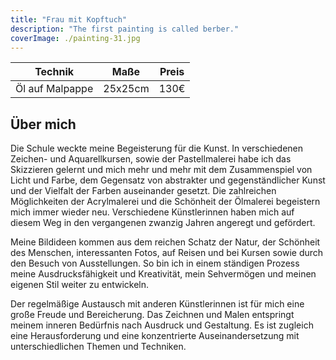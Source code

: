 ```yaml
---
title: "Frau mit Kopftuch"
description: "The first painting is called berber."
coverImage: ./painting-31.jpg
---
```


| Technik         | Maße    | Preis |
|-----------------|---------|-------|
| Öl auf Malpappe | 25x25cm | 130€  |

## Über mich
Die Schule weckte meine Begeisterung für die Kunst. In verschiedenen Zeichen- und Aquarellkursen, sowie der Pastellmalerei habe ich das Skizzieren gelernt und mich mehr und mehr mit dem Zusammenspiel von Licht und Farbe, dem Gegensatz von abstrakter und gegenständlicher Kunst und der Vielfalt der Farben auseinander gesetzt. Die zahlreichen Möglichkeiten der Acrylmalerei und die Schönheit der Ölmalerei begeistern mich immer wieder neu. Verschiedene Künstlerinnen haben mich auf diesem Weg in den vergangenen zwanzig Jahren angeregt und gefördert.

Meine Bildideen kommen aus dem reichen Schatz der Natur, der Schönheit des Menschen, interessanten Fotos, auf Reisen und bei Kursen sowie durch den Besuch von Ausstellungen. So bin ich in einem ständigen Prozess meine Ausdrucksfähigkeit und Kreativität, mein Sehvermögen und meinen eigenen Stil weiter zu entwickeln.

Der regelmäßige Austausch mit anderen Künstlerinnen ist für mich eine große Freude und Bereicherung.
Das Zeichnen und Malen entspringt meinem inneren Bedürfnis nach Ausdruck und Gestaltung. Es ist zugleich eine Herausforderung und eine konzentrierte Auseinandersetzung mit unterschiedlichen Themen und Techniken.